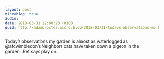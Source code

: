 ```yaml
---
layout: post
microblog: true
audio: 
date: 2018-03-31 12:00:23 +0100
guid: http://adamprocter.micro.blog/2018/03/31/todays-observations-my.html
---
```

Today’s observations my garden is almost as waterlogged as @afcwimbledon’s
Neighbors cats have taken down a pigeon in the garden...Ref says play on.
